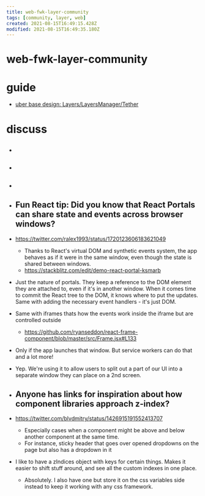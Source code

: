 ```yaml
---
title: web-fwk-layer-community
tags: [community, layer, web]
created: 2021-08-15T16:49:15.428Z
modified: 2021-08-15T16:49:35.180Z
---
```


# web-fwk-layer-community

# guide

- [uber base design: Layers/LayersManager/Tether](https://baseweb.design/components/layer/)
# discuss
- ## 

- ## 

- ## 

- ## Fun React tip: Did you know that React Portals can share state and events across browser windows? 
- https://twitter.com/ralex1993/status/1720123606183621049
  - Thanks to React's virtual DOM and synthetic events system, the app behaves as if it were in the same window, even though the state is shared between windows.
  - https://stackblitz.com/edit/demo-react-portal-ksmarb

- Just the nature of portals. They keep a reference to the DOM element they are attached to, even if it's in another window. When it comes time to commit the React tree to the DOM, it knows where to put the updates. Same with adding the necessary event handlers - it's just DOM.
- Same with iframes thats how the events work inside the iframe but are controlled outside
  - https://github.com/ryanseddon/react-frame-component/blob/master/src/Frame.jsx#L133

- Only if the app launches that window. But service workers can do that and a lot more!

- Yep. We're using it to allow users to split out a part of our UI into a separate window they can place on a 2nd screen.

- ## Anyone has links for inspiration about how component libraries approach z-index? 
- https://twitter.com/blvdmitry/status/1426915191552413707
  - Especially cases when a component might be above and below another component at the same time. 
  - For instance, sticky header that goes over opened dropdowns on the page but also has a dropdown in it
- I like to have a zIndices object with keys for certain things. Makes it easier to shift stuff around, and see all the custom indexes in one place.
  - Absolutely. I also have one but store it on the css variables side instead to keep it working with any css framework.
